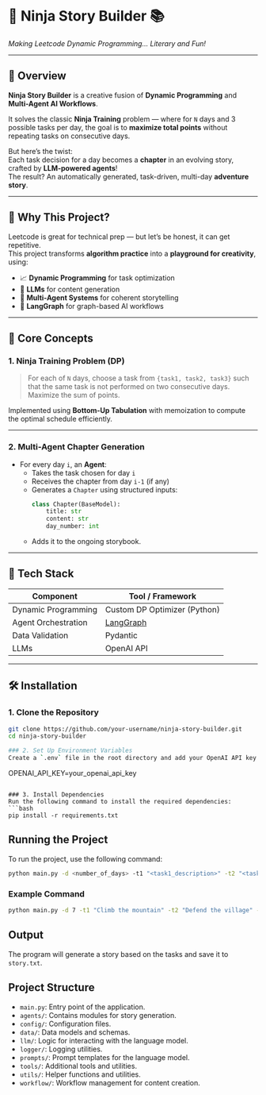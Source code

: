 # 🥷 Ninja Story Builder 📚  
*Making Leetcode Dynamic Programming... Literary and Fun!*

---

## 🚀 Overview


**Ninja Story Builder** is a creative fusion of **Dynamic Programming** and **Multi-Agent AI Workflows**.

It solves the classic **Ninja Training** problem — where for `N` days and 3 possible tasks per day, the goal is to **maximize total points** without repeating tasks on consecutive days.

But here’s the twist:  
Each task decision for a day becomes a **chapter** in an evolving story, crafted by **LLM-powered agents**!  
The result? An automatically generated, task-driven, multi-day **adventure story**.

---

## 🎯 Why This Project?

Leetcode is great for technical prep — but let’s be honest, it can get repetitive.  
This project transforms **algorithm practice** into a **playground for creativity**, using:

- 📈 **Dynamic Programming** for task optimization  
- 🧠 **LLMs** for content generation  
- 🔁 **Multi-Agent Systems** for coherent storytelling  
- 🔧 **LangGraph** for graph-based AI workflows

---

## 🧠 Core Concepts

### 1. **Ninja Training Problem (DP)**

> For each of `N` days, choose a task from `{task1, task2, task3}` such that the same task is not performed on two consecutive days. Maximize the sum of points.

Implemented using **Bottom-Up Tabulation** with memoization to compute the optimal schedule efficiently.

---

### 2. **Multi-Agent Chapter Generation**

- For every day `i`, an **Agent**:
  - Takes the task chosen for day `i`
  - Receives the chapter from day `i-1` (if any)
  - Generates a `Chapter` using structured inputs:
    ```python
    class Chapter(BaseModel):
        title: str
        content: str
        day_number: int
    ```
  - Adds it to the ongoing storybook.


---

## 🧪 Tech Stack

| Component        | Tool / Framework       |
|------------------|------------------------|
| Dynamic Programming | Custom DP Optimizer (Python) |
| Agent Orchestration | [LangGraph](https://github.com/langchain-ai/langgraph) |
| Data Validation  | Pydantic |
| LLMs             | OpenAI API |

---

## 🛠️ Installation

### 1. Clone the Repository
```bash
git clone https://github.com/your-username/ninja-story-builder.git
cd ninja-story-builder

### 2. Set Up Environment Variables
Create a `.env` file in the root directory and add your OpenAI API key:
```
OPENAI_API_KEY=your_openai_api_key
```

### 3. Install Dependencies
Run the following command to install the required dependencies:
```bash
pip install -r requirements.txt
```

## Running the Project
To run the project, use the following command:
```bash
python main.py -d <number_of_days> -t1 "<task1_description>" -t2 "<task2_description>" -t3 "<task3_description>"
```

### Example Command
```bash
python main.py -d 7 -t1 "Climb the mountain" -t2 "Defend the village" -t3 "Search for the ancient scroll"
```

## Output
The program will generate a story based on the tasks and save it to `story.txt`.

## Project Structure
- `main.py`: Entry point of the application.
- `agents/`: Contains modules for story generation.
- `config/`: Configuration files.
- `data/`: Data models and schemas.
- `llm/`: Logic for interacting with the language model.
- `logger/`: Logging utilities.
- `prompts/`: Prompt templates for the language model.
- `tools/`: Additional tools and utilities.
- `utils/`: Helper functions and utilities.
- `workflow/`: Workflow management for content creation.
